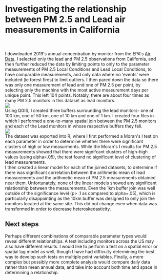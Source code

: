 <h1> Investigating the relationship between PM 2.5 and Lead air measurements in California </h1>
<br>
<br>
I downloaded 2019's annual concentration by monitor from the EPA's <a href="https://aqs.epa.gov/aqsweb/airdata/download_files.html">Air Data</a>. I selected only the lead and PM 2.5 observations from California, and then further reduced the data by limiting points to only to the parameter measurements of PM 2.5 Local Conditions and Lead Local Conditions, to have comparable measurements, and only data where no 'events' were included (ie forest fires) to limit outliers. I then pared down the data so there was only one measurement of lead and one of PM 2.5 per point, by selecting only the machine with the most active measurement days per unique point. This left 104 points. Notably, there are about four times as many PM 2.5 monitors in this dataset as lead monitors. 
<br>
<img src="/images/lead_graduated.PNG?raw=true"/>
<br>
Using QGIS, I created three buffers surrounding the lead monitors- one of 100 km, one of 50 km, one of 10 km and one of 1 km. I created four files in which I performed a one-to-many spatial join between the PM 2.5 monitors and each of the Lead monitors in whose respective buffers they fell. 
<br>
<img src="/images/pm2.5_graduated.PNG?raw=true"/>
<br>
The dataset was exported into R, where I first performed a Moran's I test on each parameter in order to determine whether there were significant clusters of high or low measurments. While the Moran's I results for PM 2.5 measurements showed that there were signifcant clusters of high-high values (using alpha=.05), the test found no significant level of clustering of lead measurements. 
<br>
I then created a linear model for each of the joined datasets, to determine if there was significant correlation between the arithmetic mean of lead measurements and the arithmetic mean of PM 2.5 measurements obtained near them. Unfortunately, none of the linear models showed any significant relationship between the measurements. Even the 1km buffer join was well outside of the significance level (p> .1 as compared to alpha=.05), which is particularly disappointing as the 10km buffer was designed to only join the monitors located at the same site. This did not change even when data was transformed in order to decrease heteroskedasticity.
<br>
<h2>Next steps</h2>

Perhaps different combinations of comparable parameter types would reveal different relationships. A test including monitors across the US may also have different results. I would like to perform a test on a spatial error or spatial lag model as well, though I have had difficulty determining the best way to develop such tests on multiple point variables. Finally, a more complex but possibly more complete analysis would compare daily data rather than mean annual data, and take into account both time and space in determining a relationship. 
